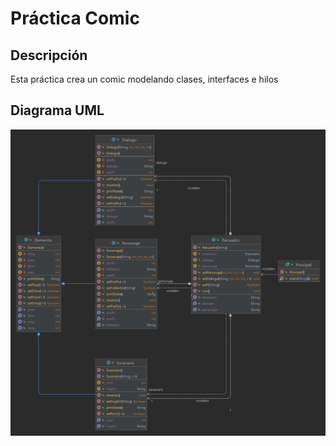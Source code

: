 # Práctica Comic
## Descripción
Esta práctica crea un comic modelando clases, interfaces e hilos

## Diagrama UML
<div>
  <img alt="UML" src="./src/img/uml.png"/>
</div>

